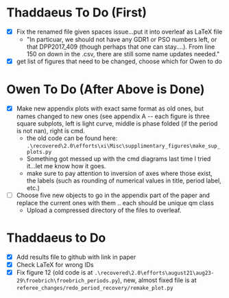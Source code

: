 # Thaddaeus To Do (First)
- [x] Fix the renamed file given spaces issue...put it into overleaf as LaTeX file
   * "In particuar, we should not have any GDR1 or PSO numbers left, or that DPP2017_409 (though perhaps that one can stay….). From line 150 on down in the .csv, there are still some name updates needed."
- [x] get list of figures that need to be changed, choose which for Owen to do 
# Owen To Do (After Above is Done)
- [x] Make new appendix plots with exact same format as old ones, but names changed to new ones (see appendix A -- each figure is three square subplots, left is light curve, middle is phase folded (if the period is not nan), right is cmd.
    * the old code can be found here: ```.\recovered\2.0\efforts\xi\Misc\supplimentary_figures\make_sup_plots.py```
    * Something got messed up with the cmd diagrams last time I tried it...let me know how it goes. 
    * make sure to pay attention to inversion of axes where those exist, the labels (such as rounding of numerical values in title, period label, etc.)
- [ ] Choose five new objects to go in the appendix part of the paper and replace the current ones with them .. each should be unique qm class
    * Upload a compressed directory of the files to overleaf. 
# Thaddaeus to Do 
- [x] Add results file to github with link in paper
- [x] Check LaTeX for wrong IDs
- [x] Fix figure 12 (old code is at ```.\recovered\2.0\efforts\august21\aug23-29\froebrich\froebrich_periods.py```), new, almost fixed file is at ```referee_changes/redo_period_recovery/remake_plot.py ```

